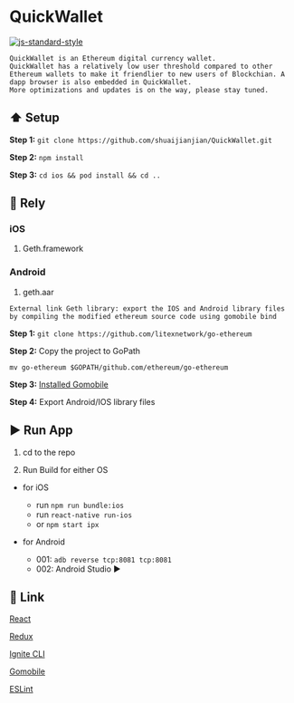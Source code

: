 #  QuickWallet
[![js-standard-style](https://img.shields.io/badge/code%20style-standard-brightgreen.svg?style=flat)](https://cn.eslint.org/)
```
QuickWallet is an Ethereum digital currency wallet.
QuickWallet has a relatively low user threshold compared to other Ethereum wallets to make it friendlier to new users of Blockchian. A dapp browser is also embedded in QuickWallet.
More optimizations and updates is on the way, please stay tuned.
```

## :arrow_up: Setup

**Step 1:** `git clone https://github.com/shuaijianjian/QuickWallet.git`

**Step 2:** `npm install`

<!-- **Step 3:** `react-native link` -->

**Step 3:** `cd ios && pod install && cd ..`

## :school_satchel: Rely

###  iOS

1. Geth.framework

###  Android
1. geth.aar

```
External link Geth library: export the IOS and Android library files by compiling the modified ethereum source code using gomobile bind
```
**Step 1:** `git clone https://github.com/litexnetwork/go-ethereum`

**Step 2:** Copy the project to GoPath

`mv go-ethereum $GOPATH/github.com/ethereum/go-ethereum`

**Step 3:** [Installed Gomobile](https://github.com/golang/go/wiki/Mobile#sdk-applications-and-generating-bindings)

**Step 4:** Export Android/IOS library files

## :arrow_forward: Run App

1. cd to the repo

2. Run Build for either OS

  * for iOS
    * run `npm run bundle:ios`
    * run `react-native run-ios`
    * or  `npm start ipx`

  * for Android
    * 001: `adb reverse tcp:8081 tcp:8081`
    * 002: Android Studio :arrow_forward:

## :satellite: Link

[React](https://reactnative.cn/)

[Redux](https://www.redux.org.cn/s)

[Ignite CLI](https://vuex.vuejs.org/zh/)

[Gomobile](https://github.com/golang/go/wiki/Mobile#sdk-applications-and-generating-bindings)

[ESLint](https://cn.eslint.org/)
